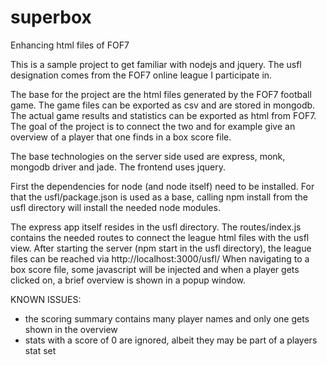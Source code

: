 superbox
========

Enhancing html files of FOF7 

This is a sample project to get familiar with nodejs and jquery. The usfl designation comes from
the FOF7 online league I participate in.

The base for the project are the html files generated by the FOF7 football game. The game files
can be exported as csv and are stored in mongodb. The actual game results and statistics can
be exported as html from FOF7. The goal of the project is to connect the two and for example
give an overview of a player that one finds in a box score file.

The base technologies on the server side used are express, monk, mongodb driver and jade. The
frontend uses jquery.

First the dependencies for node (and node itself) need to be installed. For that the usfl/package.json
is used as a base, calling npm install from the usfl directory will install the needed node
modules.

The express app itself resides in the usfl directory. The routes/index.js contains the needed
routes to connect the league html files with the usfl view. After starting the server (npm start in
the usfl directory), the league files can be reached via http://localhost:3000/usfl/ When navigating
to a box score file, some javascript will be injected and when a player gets clicked on, a brief
overview is shown in a popup window.

KNOWN ISSUES:
- the scoring summary contains many player names and only one gets shown in the overview
- stats with a score of 0 are ignored, albeit they may be part of a players stat set
